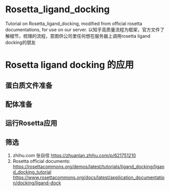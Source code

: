 # Rosetta_ligand_docking
Tutorial on Rosetta_ligand_docking, modified from official rosetta documentations, for use on our server. 以知乎高质量流程为框架，官方文件了解细节，梳理的流程，意图供公司里任何想在服务器上调用rosetta ligand docking的朋友 

# Rosetta ligand docking 的应用 
## 蛋白质文件准备 
## 配体准备 
## 运行Rosetta应用
## 筛选


1. zhihu.com 张自信 https://zhuanlan.zhihu.com/p/621751210 
2. Rosetta official documents: 
https://rosettacommons.org/demos/latest/tutorials/ligand_docking/ligand_docking_tutorial
https://www.rosettacommons.org/docs/latest/application_documentation/docking/ligand-dock
